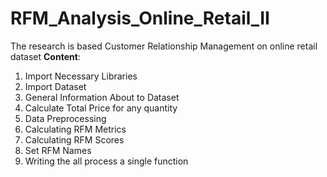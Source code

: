 # RFM_Analysis_Online_Retail_II
The research is based Customer Relationship Management on online retail dataset
**Content**:
1. Import Necessary Libraries
2. Import Dataset
3. General Information About to Dataset
4. Calculate Total Price for any quantity
5. Data Preprocessing
6. Calculating RFM Metrics
7. Calculating RFM Scores
8. Set RFM Names
9. Writing the all process a single function
